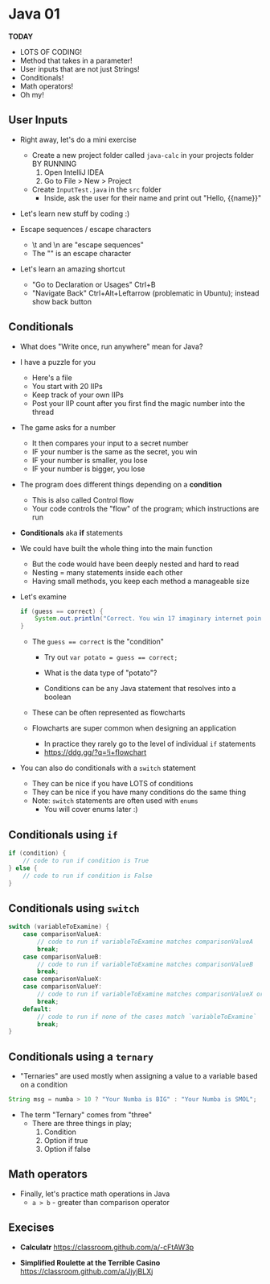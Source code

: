 # Java 01

**TODAY**
- LOTS OF CODING!
- Method that takes in a parameter!
- User inputs that are not just Strings!
- Conditionals!
- Math operators!
- Oh my!

## User Inputs

- Right away, let's do a mini exercise
    - Create a new project folder called `java-calc` in your projects folder BY RUNNING
        1. Open IntelliJ IDEA
        2. Go to File > New > Project
    - Create `InputTest.java` in the `src` folder
        - Inside, ask the user for their name and print out "Hello, {{name}}"

- Let's learn new stuff by coding :)

- Escape sequences / escape characters
    - \t and \n are "escape sequences"
    - The "\" is an escape character

- Let's learn an amazing shortcut
    - "Go to Declaration or Usages" Ctrl+B
    - "Navigate Back" Ctrl+Alt+Leftarrow (problematic in Ubuntu); instead show back button

## Conditionals

- What does "Write once, run anywhere" mean for Java?

- I have a puzzle for you
    - Here's a file
    - You start with 20 IIPs
    - Keep track of your own IIPs
    - Post your IIP count after you first find the magic number into the thread

- The game asks for a number
    - It then compares your input to a secret number 
    - IF your number is the same as the secret, you win
    - IF your number is smaller, you lose
    - IF your number is bigger, you lose

- The program does different things depending on a **condition**
    - This is also called Control flow
    - Your code controls the "flow" of the program; which instructions are run

- **Conditionals** aka **if** statements

- We could have built the whole thing into the main function
    - But the code would have been deeply nested and hard to read
    - Nesting = many statements inside each other
    - Having small methods, you keep each method a manageable size

- Let's examine

    ```java
    if (guess == correct) {
        System.out.println("Correct. You win 17 imaginary internet points.");
    }
    ```

    - The `guess == correct` is the "condition"
        - Try out `var potato = guess == correct;`

        - What is the data type of "potato"?
        - Conditions can be any Java statement that resolves into a boolean

    - These can be often represented as flowcharts

    - Flowcharts are super common when designing an application
        - In practice they rarely go to the level of individual `if` statements
        - https://ddg.gg/?q=!i+flowchart

- You can also do conditionals with a `switch` statement
    - They can be nice if you have LOTS of conditions
    - They can be nice if you have many conditions do the same thing
    - Note: `switch` statements are often used with `enums`
        - You will cover enums later :)

## Conditionals using `if`

```java
if (condition) {
    // code to run if condition is True
} else {
    // code to run if condition is False
}
```

## Conditionals using `switch`

```java
switch (variableToExamine) {
    case comparisonValueA:
        // code to run if variableToExamine matches comparisonValueA
        break;
    case comparisonValueB:
        // code to run if variableToExamine matches comparisonValueB
        break;
    case comparisonValueX:
    case comparisonValueY:
        // code to run if variableToExamine matches comparisonValueX or comparisonValueY
        break;
    default:
        // code to run if none of the cases match `variableToExamine`
        break;
}
```

## Conditionals using a `ternary` 

- "Ternaries" are used mostly when assigning a value to a variable based on a condition

```java
String msg = numba > 10 ? "Your Numba is BIG" : "Your Numba is SMOL";
```

- The term "Ternary" comes from "three"
    - There are three things in play; 
        1. Condition
        2. Option if true
        3. Option if false

## Math operators

- Finally, let's practice math operations in Java
    - `a > b`               - greater than comparison operator
 

 ## Execises

- **Calculatr** https://classroom.github.com/a/-cFtAW3p

- **Simplified Roulette at the Terrible Casino** https://classroom.github.com/a/JjyjBLXj


